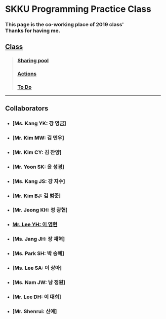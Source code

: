 # SKKU Programming Practice Class
### This page is the co-working place of 2019 class'<br> Thanks for having me.

## [Class](https://github.com/hochae2018/Java-program-practice-2019/projects/1)

> ### [Sharing pool](https://github.com/hochae2018/Java-program-practice-2019/projects/1#column-4815383)
> ### [Actions](https://github.com/hochae2018/Java-program-practice-2019/projects/1#column-4765584)
> ### [To Do](https://github.com/hochae2018/Java-program-practice-2019/projects/1#column-4765575)
------


## Collaborators
- ### [Ms. Kang YK: 강 영금]
- ### [Mr. Kim MW: 김 민우]
- ### [Mr. Kim CY: 김 찬양]
- ### [Mr. Yoon SK: 윤 성경]
- ### [Ms. Kang JS: 강 지수]
- ### [Mr. Kim BJ: 김 범준]
- ### [Mr. Jeong KH: 정 광현]
- ### [Mr. Lee YH: 이 영현](https://github.com/younghyunDev/javapractice)
- ### [Ms. Jang JH: 장 재혁]
- ### [Ms. Park SH: 박 승혜]
- ### [Ms. Lee SA: 이 상아]
- ### [Ms. Nam JW: 남 정원]
- ### [Mr. Lee DH: 이 대희]
- ### [Mr. Shenrui: 신예]
                     

